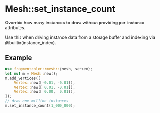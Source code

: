 # Mesh::set_instance_count

Override how many instances to draw without providing per-instance attributes.

Use this when driving instance data from a storage buffer and indexing via @builtin(instance_index).

## Example

```rust
use fragmentcolor::mesh::{Mesh, Vertex};
let mut m = Mesh::new();
m.add_vertices([
    Vertex::new([-0.01, -0.01]),
    Vertex::new([ 0.01, -0.01]),
    Vertex::new([ 0.00,  0.01]),
]);
// draw one million instances
m.set_instance_count(1_000_000);
```
